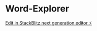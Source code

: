# Word-Explorer

[Edit in StackBlitz next generation editor ⚡️](https://stackblitz.com/~/github.com/rishithchintu/Word-Explorer)